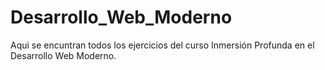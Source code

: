 # Desarrollo_Web_Moderno
Aqui se encuntran todos los ejercicios del curso Inmersión Profunda en el Desarrollo Web Moderno. 
